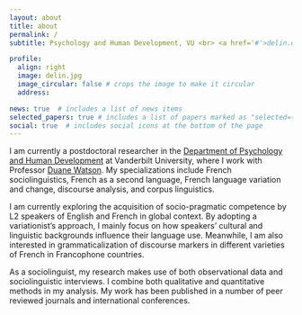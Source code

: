 ```yaml
---
layout: about
title: about
permalink: /
subtitle: Psychology and Human Development, VU <br> <a href='#'>delin.deng@gmail.com</a>. 

profile:
  align: right
  image: delin.jpg
  image_circular: false # crops the image to make it circular
  address:

news: true  # includes a list of news items
selected_papers: true # includes a list of papers marked as "selected={true}"
social: true  # includes social icons at the bottom of the page
---
```


I am currently a postdoctoral researcher in the [Department of Psychology and Human Development](https://peabody.vanderbilt.edu/academics/departments/psych/) at Vanderbilt University, where I work with Professor [Duane Watson](https://www.vanderbilt.edu/psychological_sciences/bio/duane-watson). My specializations include French sociolinguistics, French as a second language, French language variation and change, discourse analysis, and corpus linguistics.

I am currently exploring the acquisition of socio-pragmatic competence by L2 speakers of English and French in global context. By adopting a variationist’s approach, I mainly focus on how speakers’ cultural and linguistic backgrounds influence their language use. Meanwhile, I am also interested in grammaticalization of discourse markers in different varieties of French in Francophone countries.

As a sociolinguist, my research makes use of both observational data and sociolinguistic interviews. I combine both qualitative and quantitative methods in my analysis. My work has been published in a number of peer reviewed journals and international conferences.
